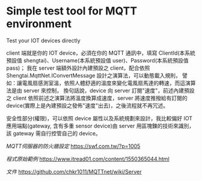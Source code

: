 # Simple test tool for MQTT environment
Test your IOT devices directly

client 端就是你的 IOT device，必須在你的 MQTT 通訊中，填寫 ClientId(本系統預設值 shengtai)、Username(本系統預設值 user)、Password(本系統預設值 pass)；
我在 server 端額外設計內建預設之 client，配合依照 Shengtai.MqttNet.IConvertMessage 設計之演算法，可以動態載入規則，
譬如：讓電風扇感測室溫，依照人體舒適的溫度來變化電風扇馬達的轉速，而這演算法是由 server 來控制，
換句話說，device 向 server 訂閱"速度"，前述內建預設之 client 依照前述之演算法將溫度換算成速度，server 將速度推撥給有訂閱的 device(實際上是內建預設之發佈"速度"出去)，之後流程就不再冗述。

安全性部分(權限)，可以依照 device 屬性以及系統規劃來設計，我比較偏好 IOT 應用端點(gateway, 含有多重 sensor device)由 server 用區塊鍊的技術來識別，該 gateway 需自行控管自己的 device。

*MQTT伺服器的防火牆設定*
https://swf.com.tw/?p=1005

*程式原始範例*
https://www.itread01.com/content/1550365044.html

*文件*
https://github.com/chkr1011/MQTTnet/wiki/Server
